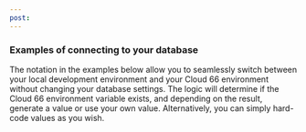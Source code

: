 ```yaml
---
post: 
---
```


### Examples of connecting to your database

The notation in the examples below allow you to seamlessly switch between your local development environment and your Cloud 66 environment without
changing your database settings. The logic will determine if the Cloud 66 environment variable exists, and depending on the result, generate a value
or use your own value. Alternatively, you can simply hard-code values as you wish.




